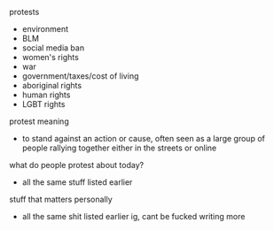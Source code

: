 
protests 
- environment
- BLM
- social media ban
- women's rights
- war
- government/taxes/cost of living
- aboriginal rights
- human rights
- LGBT rights

protest meaning 
- to stand against an action or cause, often seen as a large group of people rallying together either in the streets or online

what do people protest about today? 
- all the same stuff listed earlier

stuff that matters personally
- all the same shit listed earlier ig, cant be fucked writing more

